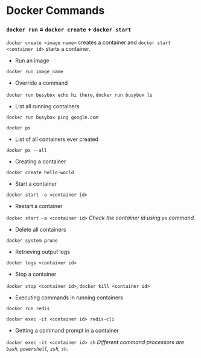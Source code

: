 # Docker Commands

### `docker run` = `docker create` + `docker start`

`docker create <image name>` creates a container and `docker start <container id>` starts a container.

- Run an image

`docker run image_name`

- Override a command

`docker run busybox echo hi there`, `docker run busybox ls`

- List all running containers

`docker run busybox ping google.com`

`docker ps`

- List of all containers ever created

`docker ps --all`

- Creating a container

`docker create hello-world`

- Start a container

`docker start -a <container id>`

- Restart a container

`docker start -a <container id>`  *Check the container id using `ps` command.*

- Delete all containers

`docker system prune`

- Retrieving output logs

`docker logs <container id>`

- Stop a container

`docker stop <container id>`, `docker kill <container id>`

- Executing commands in running containers

`docker run redis`

`docker exec -it <container id> redis-cli`

- Getting a command prompt in a container

`docker exec -it <container id> sh` *Different command processors are `bash`, `powershell`, `zsh`, `sh`.*
















